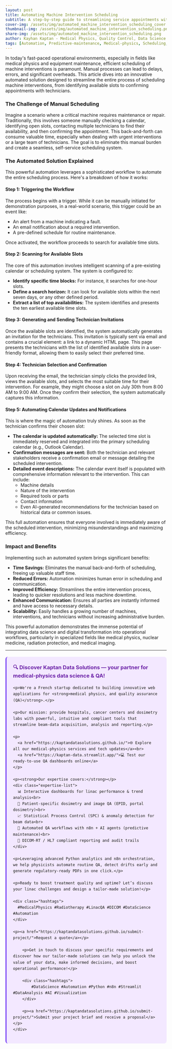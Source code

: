 ```yaml
---
layout: post
title: Automating Machine Intervention Scheduling
subtitle: A step-by-step guide to streamlining service appointments with automated workflows
cover-img: /assets/img/automated_machine_intervention_scheduling_cover.png
thumbnail-img: /assets/img/automated_machine_intervention_scheduling.png
share-img: /assets/img/automated_machine_intervention_scheduling.png
author: Kayhan Kaptan - Medical Physics, Quality Control, Data Science and Automation
tags: [Automation, Predictive-maintenance, Medical-physics, Scheduling, N8N]
---
```


In today's fast-paced operational environments, especially in fields like medical physics and equipment maintenance, efficient scheduling of machine interventions is paramount. Manual processes can lead to delays, errors, and significant overheads. This article dives into an innovative automated solution designed to streamline the entire process of scheduling machine interventions, from identifying available slots to confirming appointments with technicians.

### The Challenge of Manual Scheduling

Imagine a scenario where a critical machine requires maintenance or repair. Traditionally, this involves someone manually checking a calendar, identifying open slots, contacting multiple technicians to find their availability, and then confirming the appointment. This back-and-forth can consume valuable time, especially when dealing with urgent interventions or a large team of technicians. The goal is to eliminate this manual burden and create a seamless, self-service scheduling system.

### The Automated Solution Explained

This powerful automation leverages a sophisticated workflow to automate the entire scheduling process. Here's a breakdown of how it works:

#### Step 1: Triggering the Workflow

The process begins with a trigger. While it can be manually initiated for demonstration purposes, in a real-world scenario, this trigger could be an event like:
* An alert from a machine indicating a fault.
* An email notification about a required intervention.
* A pre-defined schedule for routine maintenance.

Once activated, the workflow proceeds to search for available time slots.

#### Step 2: Scanning for Available Slots

The core of this automation involves intelligent scanning of a pre-existing calendar or scheduling system. The system is configured to:
* **Identify specific time blocks:** For instance, it searches for one-hour slots.
* **Define a search horizon:** It can look for available slots within the next seven days, or any other defined period.
* **Extract a list of top availabilities:** The system identifies and presents the ten earliest available time slots.

#### Step 3: Generating and Sending Technician Invitations

Once the available slots are identified, the system automatically generates an invitation for the technicians. This invitation is typically sent via email and contains a crucial element: a link to a dynamic HTML page. This page presents the technicians with the list of identified available slots in a user-friendly format, allowing them to easily select their preferred time.

#### Step 4: Technician Selection and Confirmation

Upon receiving the email, the technician simply clicks the provided link, views the available slots, and selects the most suitable time for their intervention. For example, they might choose a slot on July 30th from 8:00 AM to 9:00 AM. Once they confirm their selection, the system automatically captures this information.

#### Step 5: Automating Calendar Updates and Notifications

This is where the magic of automation truly shines. As soon as the technician confirms their chosen slot:
* **The calendar is updated automatically:** The selected time slot is immediately reserved and integrated into the primary scheduling calendar (e.g., Outlook Calendar).
* **Confirmation messages are sent:** Both the technician and relevant stakeholders receive a confirmation email or message detailing the scheduled intervention.
* **Detailed event descriptions:** The calendar event itself is populated with comprehensive information relevant to the intervention. This can include:
    * Machine details
    * Nature of the intervention
    * Required tools or parts
    * Contact information
    * Even AI-generated recommendations for the technician based on historical data or common issues.

This full automation ensures that everyone involved is immediately aware of the scheduled intervention, minimizing misunderstandings and maximizing efficiency.

### Impact and Benefits

Implementing such an automated system brings significant benefits:
* **Time Savings:** Eliminates the manual back-and-forth of scheduling, freeing up valuable staff time.
* **Reduced Errors:** Automation minimizes human error in scheduling and communication.
* **Improved Efficiency:** Streamlines the entire intervention process, leading to quicker resolutions and less machine downtime.
* **Enhanced Communication:** Ensures all parties are instantly informed and have access to necessary details.
* **Scalability:** Easily handles a growing number of machines, interventions, and technicians without increasing administrative burden.

This powerful automation demonstrates the immense potential of integrating data science and digital transformation into operational workflows, particularly in specialized fields like medical physics, nuclear medicine, radiation protection, and medical imaging.

---

<html lang="en">
<head>
    <meta charset="UTF-8">
    <meta name="viewport" content="width=device-width, initial-scale=1.0">
    <title>Kaptan Data Solutions</title>
    <style>
        .citation {
            background-color: #f3e8ff;
            border-left: 4px solid #8b5cf6;
            padding: 20px;
            margin: 20px 0;
            border-radius: 8px;
            font-family: -apple-system, BlinkMacSystemFont, 'Segoe UI', Roboto, sans-serif;
            line-height: 1.6;
        }
        .citation h3 {
            color: #6b21a8;
            margin-top: 0;
        }
        .citation a {
            color: #7c3aed;
            text-decoration: none;
        }
        .citation a:hover {
            text-decoration: underline;
        }
        .expertise-list {
            margin: 15px 0;
        }
        .hashtags {
            font-weight: bold;
            color: #7c3aed;
            margin-top: 15px;
        }
    </style>
</head>
<body>
    <div class="citation">
        <h3>🔍 Discover Kaptan Data Solutions — your partner for medical-physics data science & QA!</h3>

    <p>We're a French startup dedicated to building innovative web applications for <strong>medical physics, and quality assurance (QA)</strong>.</p>

    <p>Our mission: provide hospitals, cancer centers and dosimetry labs with powerful, intuitive and compliant tools that streamline beam-data acquisition, analysis and reporting.</p>

    <p>
      <a href="https://kaptandatasolutions.github.io/">🌐 Explore all our medical-physics services and tech updates</a><br>
      <a href="https://kaptan-data.streamlit.app/">💻 Test our ready-to-use QA dashboards online</a>
    </p>

    <p><strong>Our expertise covers:</strong></p>
    <div class="expertise-list">
      📊 Interactive dashboards for linac performance & trend analysis<br>
      🔬 Patient-specific dosimetry and image QA (EPID, portal dosimetry)<br>
      📈 Statistical Process Control (SPC) & anomaly detection for beam data<br>
      🤖 Automated QA workflows with n8n + AI agents (predictive maintenance)<br>
      📑 DICOM-RT / HL7 compliant reporting and audit trails
    </div>

    <p>Leveraging advanced Python analytics and n8n orchestration, we help physicists automate routine QA, detect drifts early and generate regulatory-ready PDFs in one click.</p>

    <p>Ready to boost treatment quality and uptime? Let’s discuss your linac challenges and design a tailor-made solution!</p>

    <div class="hashtags">
      #MedicalPhysics #Radiotherapy #LinacQA #DICOM #DataScience #Automation
    </div>

    <p><a href="https://kaptandatasolutions.github.io/submit-project/">Request a quote</a></p>
        
        <p>Get in touch to discuss your specific requirements and discover how our tailor-made solutions can help you unlock the value of your data, make informed decisions, and boost operational performance!</p>
        
        <div class="hashtags">
            #DataScience #Automation #Python #n8n #Streamlit #DataAnalysis #AI #Visualization
        </div>
        
        <p><a href="https://kaptandatasolutions.github.io/submit-project/">Submit your project brief and receive a proposal</a></p>
    </div>
</body>
</html>